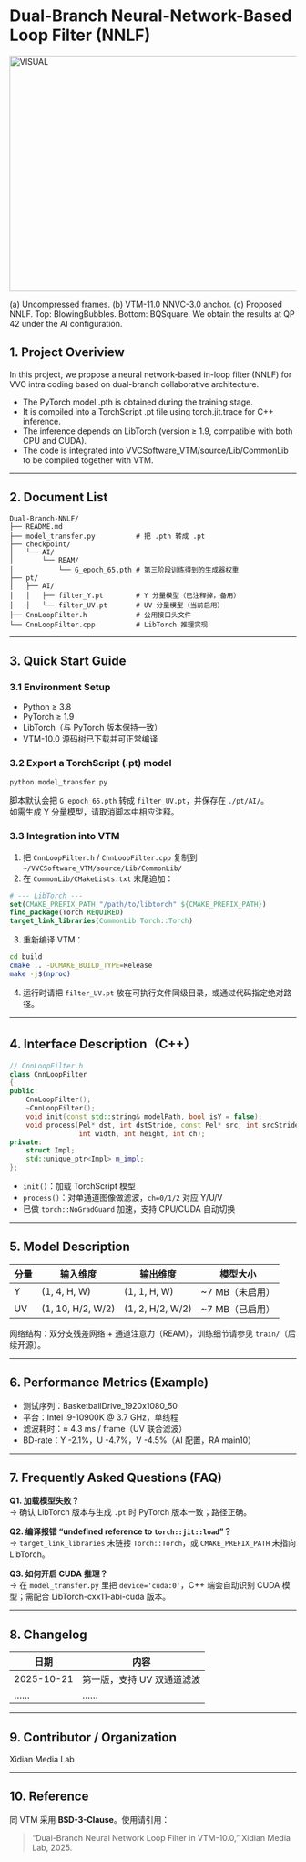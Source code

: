 # Dual-Branch Neural-Network-Based Loop Filter (NNLF)

<img width="960" height="413" alt="VISUAL" src="https://github.com/user-attachments/assets/0fe3d4b5-e41d-4c19-8b2a-4ba60983ee69" />

(a) Uncompressed frames. (b) VTM-11.0 NNVC-3.0 anchor. (c) Proposed NNLF. Top: BlowingBubbles. Bottom: BQSquare. We obtain the results at QP 42 under the AI configuration.

## 1. Project Overiview
In this project,  we propose a neural network-based in-loop filter (NNLF) for VVC intra coding based on dual-branch collaborative architecture.  
- The PyTorch model .pth is obtained during the training stage.  
- It is compiled into a TorchScript .pt file using torch.jit.trace for C++ inference.  
- The inference depends on LibTorch (version ≥ 1.9, compatible with both CPU and CUDA).  
- The code is integrated into VVCSoftware_VTM/source/Lib/CommonLib to be compiled together with VTM.

---

## 2. Document List
```
Dual-Branch-NNLF/
├── README.md
├── model_transfer.py          # 把 .pth 转成 .pt
├── checkpoint/
│   └── AI/
│       └── REAM/
│           └── G_epoch_65.pth # 第三阶段训练得到的生成器权重
├── pt/
│   ├── AI/
│   │   ├── filter_Y.pt        # Y 分量模型（已注释掉，备用）
│   │   └── filter_UV.pt       # UV 分量模型（当前启用）
├── CnnLoopFilter.h            # 公用接口头文件
└── CnnLoopFilter.cpp          # LibTorch 推理实现
```

---

## 3. Quick Start Guide

### 3.1 Environment Setup
- Python ≥ 3.8  
- PyTorch ≥ 1.9  
- LibTorch（与 PyTorch 版本保持一致）  
- VTM-10.0 源码树已下载并可正常编译

### 3.2 Export a TorchScript (.pt) model
```bash
python model_transfer.py
```
脚本默认会把 `G_epoch_65.pth` 转成 `filter_UV.pt`，并保存在 `./pt/AI/`。  
如需生成 Y 分量模型，请取消脚本中相应注释。

### 3.3 Integration into VTM
1. 把 `CnnLoopFilter.h` / `CnnLoopFilter.cpp` 复制到  
   `~/VVCSoftware_VTM/source/Lib/CommonLib/`
2. 在 `CommonLib/CMakeLists.txt` 末尾追加：
```cmake
# --- LibTorch ---
set(CMAKE_PREFIX_PATH "/path/to/libtorch" ${CMAKE_PREFIX_PATH})
find_package(Torch REQUIRED)
target_link_libraries(CommonLib Torch::Torch)
```
3. 重新编译 VTM：
```bash
cd build
cmake .. -DCMAKE_BUILD_TYPE=Release
make -j$(nproc)
```
4. 运行时请把 `filter_UV.pt` 放在可执行文件同级目录，或通过代码指定绝对路径。

---

## 4. Interface Description（C++）
```cpp
// CnnLoopFilter.h
class CnnLoopFilter
{
public:
    CnnLoopFilter(); 
    ~CnnLoopFilter();
    void init(const std::string& modelPath, bool isY = false);
    void process(Pel* dst, int dstStride, const Pel* src, int srcStride,
                 int width, int height, int ch);
private:
    struct Impl;
    std::unique_ptr<Impl> m_impl;
};
```
- `init()`：加载 TorchScript 模型  
- `process()`：对单通道图像做滤波，`ch=0/1/2` 对应 Y/U/V  
- 已做 `torch::NoGradGuard` 加速，支持 CPU/CUDA 自动切换

---

## 5. Model Description
| 分量 | 输入维度 | 输出维度 | 模型大小 |
|------|-----------|-----------|-----------|
| Y    | (1, 4, H, W)  | (1, 1, H, W)  | ~7 MB（未启用） |
| UV   | (1, 10, H/2, W/2) | (1, 2, H/2, W/2) | ~7 MB（已启用） |

网络结构：双分支残差网络 + 通道注意力（REAM），训练细节请参见 `train/`（后续开源）。

---

## 6. Performance Metrics (Example)
- 测试序列：BasketballDrive_1920x1080_50  
- 平台：Intel i9-10900K @ 3.7 GHz，单线程  
- 滤波耗时：≈ 4.3 ms / frame（UV 联合滤波）  
- BD-rate：Y -2.1%，U -4.7%，V -4.5%（AI 配置，RA main10）

---

## 7. Frequently Asked Questions (FAQ)
**Q1. 加载模型失败？**  
→ 确认 LibTorch 版本与生成 `.pt` 时 PyTorch 版本一致；路径正确。

**Q2. 编译报错 “undefined reference to `torch::jit::load`”？**  
→ `target_link_libraries` 未链接 `Torch::Torch`，或 `CMAKE_PREFIX_PATH` 未指向 LibTorch。

**Q3. 如何开启 CUDA 推理？**  
→ 在 `model_transfer.py` 里把 `device='cuda:0'`，C++ 端会自动识别 CUDA 模型；需配合 LibTorch-cxx11-abi-cuda 版本。

---

## 8. Changelog
| 日期 | 内容 |
|------|------|
| 2025-10-21 | 第一版，支持 UV 双通道滤波 |
| …… | …… |

---

## 9. Contributor / Organization
Xidian Media Lab  

---

## 10. Reference
同 VTM 采用 **BSD-3-Clause**。使用请引用：  
> “Dual-Branch Neural Network Loop Filter in VTM-10.0,” Xidian Media Lab, 2025.
